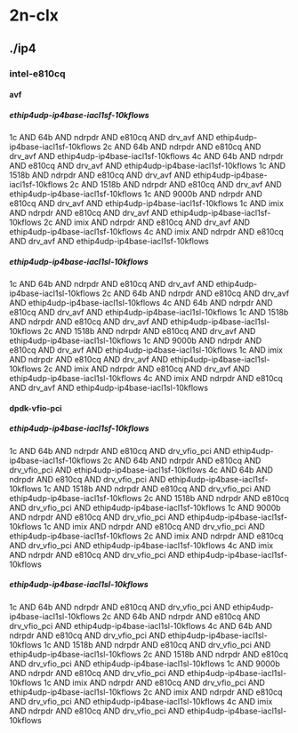 # 2n-clx
## ./ip4
### intel-e810cq
#### avf
##### ethip4udp-ip4base-iacl1sf-10kflows
1c AND 64b AND ndrpdr AND e810cq AND drv_avf AND ethip4udp-ip4base-iacl1sf-10kflows
2c AND 64b AND ndrpdr AND e810cq AND drv_avf AND ethip4udp-ip4base-iacl1sf-10kflows
4c AND 64b AND ndrpdr AND e810cq AND drv_avf AND ethip4udp-ip4base-iacl1sf-10kflows
1c AND 1518b AND ndrpdr AND e810cq AND drv_avf AND ethip4udp-ip4base-iacl1sf-10kflows
2c AND 1518b AND ndrpdr AND e810cq AND drv_avf AND ethip4udp-ip4base-iacl1sf-10kflows
1c AND 9000b AND ndrpdr AND e810cq AND drv_avf AND ethip4udp-ip4base-iacl1sf-10kflows
1c AND imix AND ndrpdr AND e810cq AND drv_avf AND ethip4udp-ip4base-iacl1sf-10kflows
2c AND imix AND ndrpdr AND e810cq AND drv_avf AND ethip4udp-ip4base-iacl1sf-10kflows
4c AND imix AND ndrpdr AND e810cq AND drv_avf AND ethip4udp-ip4base-iacl1sf-10kflows
##### ethip4udp-ip4base-iacl1sl-10kflows
1c AND 64b AND ndrpdr AND e810cq AND drv_avf AND ethip4udp-ip4base-iacl1sl-10kflows
2c AND 64b AND ndrpdr AND e810cq AND drv_avf AND ethip4udp-ip4base-iacl1sl-10kflows
4c AND 64b AND ndrpdr AND e810cq AND drv_avf AND ethip4udp-ip4base-iacl1sl-10kflows
1c AND 1518b AND ndrpdr AND e810cq AND drv_avf AND ethip4udp-ip4base-iacl1sl-10kflows
2c AND 1518b AND ndrpdr AND e810cq AND drv_avf AND ethip4udp-ip4base-iacl1sl-10kflows
1c AND 9000b AND ndrpdr AND e810cq AND drv_avf AND ethip4udp-ip4base-iacl1sl-10kflows
1c AND imix AND ndrpdr AND e810cq AND drv_avf AND ethip4udp-ip4base-iacl1sl-10kflows
2c AND imix AND ndrpdr AND e810cq AND drv_avf AND ethip4udp-ip4base-iacl1sl-10kflows
4c AND imix AND ndrpdr AND e810cq AND drv_avf AND ethip4udp-ip4base-iacl1sl-10kflows
#### dpdk-vfio-pci
##### ethip4udp-ip4base-iacl1sf-10kflows
1c AND 64b AND ndrpdr AND e810cq AND drv_vfio_pci AND ethip4udp-ip4base-iacl1sf-10kflows
2c AND 64b AND ndrpdr AND e810cq AND drv_vfio_pci AND ethip4udp-ip4base-iacl1sf-10kflows
4c AND 64b AND ndrpdr AND e810cq AND drv_vfio_pci AND ethip4udp-ip4base-iacl1sf-10kflows
1c AND 1518b AND ndrpdr AND e810cq AND drv_vfio_pci AND ethip4udp-ip4base-iacl1sf-10kflows
2c AND 1518b AND ndrpdr AND e810cq AND drv_vfio_pci AND ethip4udp-ip4base-iacl1sf-10kflows
1c AND 9000b AND ndrpdr AND e810cq AND drv_vfio_pci AND ethip4udp-ip4base-iacl1sf-10kflows
1c AND imix AND ndrpdr AND e810cq AND drv_vfio_pci AND ethip4udp-ip4base-iacl1sf-10kflows
2c AND imix AND ndrpdr AND e810cq AND drv_vfio_pci AND ethip4udp-ip4base-iacl1sf-10kflows
4c AND imix AND ndrpdr AND e810cq AND drv_vfio_pci AND ethip4udp-ip4base-iacl1sf-10kflows
##### ethip4udp-ip4base-iacl1sl-10kflows
1c AND 64b AND ndrpdr AND e810cq AND drv_vfio_pci AND ethip4udp-ip4base-iacl1sl-10kflows
2c AND 64b AND ndrpdr AND e810cq AND drv_vfio_pci AND ethip4udp-ip4base-iacl1sl-10kflows
4c AND 64b AND ndrpdr AND e810cq AND drv_vfio_pci AND ethip4udp-ip4base-iacl1sl-10kflows
1c AND 1518b AND ndrpdr AND e810cq AND drv_vfio_pci AND ethip4udp-ip4base-iacl1sl-10kflows
2c AND 1518b AND ndrpdr AND e810cq AND drv_vfio_pci AND ethip4udp-ip4base-iacl1sl-10kflows
1c AND 9000b AND ndrpdr AND e810cq AND drv_vfio_pci AND ethip4udp-ip4base-iacl1sl-10kflows
1c AND imix AND ndrpdr AND e810cq AND drv_vfio_pci AND ethip4udp-ip4base-iacl1sl-10kflows
2c AND imix AND ndrpdr AND e810cq AND drv_vfio_pci AND ethip4udp-ip4base-iacl1sl-10kflows
4c AND imix AND ndrpdr AND e810cq AND drv_vfio_pci AND ethip4udp-ip4base-iacl1sl-10kflows
